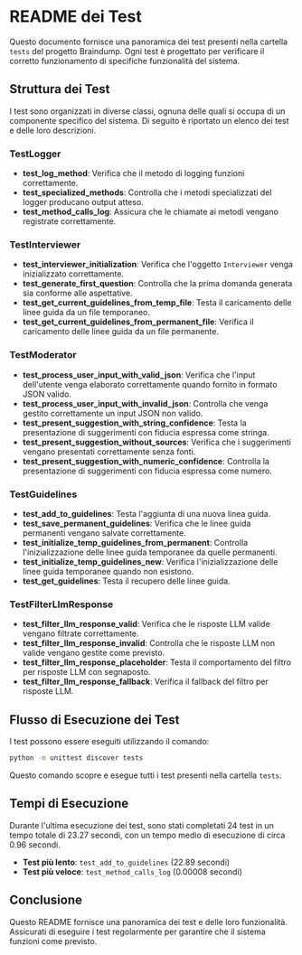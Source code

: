# README dei Test

Questo documento fornisce una panoramica dei test presenti nella cartella `tests` del progetto Braindump. Ogni test è progettato per verificare il corretto funzionamento di specifiche funzionalità del sistema.

## Struttura dei Test

I test sono organizzati in diverse classi, ognuna delle quali si occupa di un componente specifico del sistema. Di seguito è riportato un elenco dei test e delle loro descrizioni.

### TestLogger

- **test_log_method**: Verifica che il metodo di logging funzioni correttamente.
- **test_specialized_methods**: Controlla che i metodi specializzati del logger producano output atteso.
- **test_method_calls_log**: Assicura che le chiamate ai metodi vengano registrate correttamente.

### TestInterviewer

- **test_interviewer_initialization**: Verifica che l'oggetto `Interviewer` venga inizializzato correttamente.
- **test_generate_first_question**: Controlla che la prima domanda generata sia conforme alle aspettative.
- **test_get_current_guidelines_from_temp_file**: Testa il caricamento delle linee guida da un file temporaneo.
- **test_get_current_guidelines_from_permanent_file**: Verifica il caricamento delle linee guida da un file permanente.

### TestModerator

- **test_process_user_input_with_valid_json**: Verifica che l'input dell'utente venga elaborato correttamente quando fornito in formato JSON valido.
- **test_process_user_input_with_invalid_json**: Controlla che venga gestito correttamente un input JSON non valido.
- **test_present_suggestion_with_string_confidence**: Testa la presentazione di suggerimenti con fiducia espressa come stringa.
- **test_present_suggestion_without_sources**: Verifica che i suggerimenti vengano presentati correttamente senza fonti.
- **test_present_suggestion_with_numeric_confidence**: Controlla la presentazione di suggerimenti con fiducia espressa come numero.

### TestGuidelines

- **test_add_to_guidelines**: Testa l'aggiunta di una nuova linea guida.
- **test_save_permanent_guidelines**: Verifica che le linee guida permanenti vengano salvate correttamente.
- **test_initialize_temp_guidelines_from_permanent**: Controlla l'inizializzazione delle linee guida temporanee da quelle permanenti.
- **test_initialize_temp_guidelines_new**: Verifica l'inizializzazione delle linee guida temporanee quando non esistono.
- **test_get_guidelines**: Testa il recupero delle linee guida.

### TestFilterLlmResponse

- **test_filter_llm_response_valid**: Verifica che le risposte LLM valide vengano filtrate correttamente.
- **test_filter_llm_response_invalid**: Controlla che le risposte LLM non valide vengano gestite come previsto.
- **test_filter_llm_response_placeholder**: Testa il comportamento del filtro per risposte LLM con segnaposto.
- **test_filter_llm_response_fallback**: Verifica il fallback del filtro per risposte LLM.

## Flusso di Esecuzione dei Test

I test possono essere eseguiti utilizzando il comando:

```bash
python -m unittest discover tests
```

Questo comando scopre e esegue tutti i test presenti nella cartella `tests`.

## Tempi di Esecuzione

Durante l'ultima esecuzione dei test, sono stati completati 24 test in un tempo totale di 23.27 secondi, con un tempo medio di esecuzione di circa 0.96 secondi. 

- **Test più lento**: `test_add_to_guidelines` (22.89 secondi)
- **Test più veloce**: `test_method_calls_log` (0.00008 secondi)

## Conclusione

Questo README fornisce una panoramica dei test e delle loro funzionalità. Assicurati di eseguire i test regolarmente per garantire che il sistema funzioni come previsto.